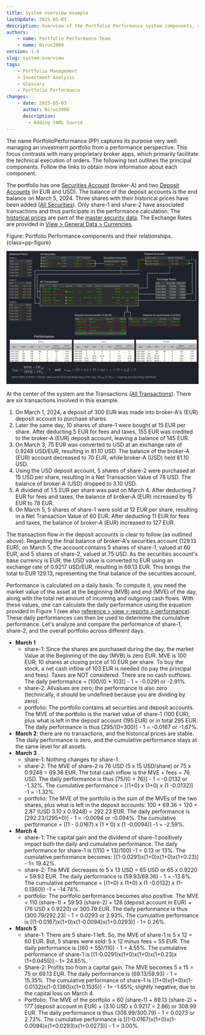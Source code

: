 ```yaml
---
title: System overview example
lastUpdate: 2025-05-03
description: Overview of the Portfolio Performance system components, detailing how transactions, performance calculations, and other factors influence the portfolio’s overall performance.
authors:
    - name: Portfolio Performance Team
    - name: Nirus2000
version: 1.0
slug: system-overview
tags:
    - Portfolio Management
    - Investment Analysis
    - Glossary
    - Portfolio Performance
changes:
    - date: 2025-05-03
      author: Nirus2000
      description:
        - Adding YAML Source
---
```


The name PortfolioPerformance (PP) captures its purpose very well: managing an investment portfolio from a performance perspective. This focus contrasts with many proprietary broker apps, which primarily facilitate the technical execution of orders. The following text outlines the principal components. Follow the links to obtain more information about each component.

The portfolio has one [Securities Account](../reference/view/accounts/security-account.md) (broker-A) and two [Deposit Accounts](../reference/view/accounts/index.md) (in EUR and USD). The balance of the deposit accounts is the end balance on March 5, 2024. Three shares with their historical prices have been added ([All Securities](../reference/view/securities/all-securities.md)). Only share-1 and share-2 have associated transactions and thus participate in the performance calculation. The [historical prices](../how-to/downloading-historical-prices/index.md) are part of the [master security data](../reference/file/new.md#historical-quotes). The Exchange Rates are provided in [View > General Data > Currencies](../reference/view/general-data/currencies.md).

Figure: Portfolio Performance components and their relationships. {class=pp-figure}

![](images/system-overview-example.svg)

At the center of the system are the Transactions ([All Transactions](../reference/view/accounts/all-transactions.md)). There are six transactions involved in this example.

1. On March 1, 2024, a deposit of 300 EUR was made into broker-A's (EUR) deposit account to purchase shares.
2. Later the same day, 10 shares of share-1 were bought at 15 EUR per share. After deducting 5 EUR for fees and taxes, 155 EUR was credited to the broker-A (EUR) deposit account, leaving a balance of 145 EUR.
3. On March 3, 75 EUR was converted to USD at an exchange rate of 0.9248 USD/EUR, resulting in 81.10 USD. The balance of the broker-A (EUR) account decreased to 70 EUR, while broker-A (USD) held 81.10 USD.
4. Using the USD deposit account, 5 shares of share-2 were purchased at 15 USD per share, resulting in a Net Transaction Value of 78 USD. The balance of broker-A (USD) dropped to 3.10 USD.
5. A dividend of 1.5 EUR per share was paid on March 4. After deducting 7 EUR for fees and taxes, the balance of broker-A (EUR) increased by 15 EUR to 78 EUR.
6. On March 5, 5 shares of share-1 were sold at 12 EUR per share, resulting in a Net Transaction Value of 60 EUR. After deducting 11 EUR for fees and taxes, the balance of broker-A (EUR) increased to 127 EUR.

The transaction flow in the deposit accounts is clear to follow (as outlined above). Regarding the final balance of broker-A's securities account (129.13 EUR), on March 5, the account contains 5 shares of share-1, valued at 60 EUR, and 5 shares of share-2, valued at 75 USD. As the securities account's base currency is EUR, the USD value is converted to EUR using an exchange rate of 0.9217 USD/EUR, resulting in 69.13 EUR. This brings the total to EUR 129.13, representing the final balance of the securities account.

Performance is calculated on a daily basis. To compute it, you need the market value of the asset at the beginning (MVB) and end (MVE) of the day, along with the total net amount of incoming and outgoing cash flows. With these values, one can calculate the daily performance using the equation provided in Figure 1 (see also [reference > view > reports > performance](../reference/view/reports/performance/index.md)). These daily performances can then be used to determine the cumulative performance. Let's analyze and compare the performance of share-1, share-2, and the overall portfolio across different days.

- **March 1**
    * share-1: Since the shares are purchased during the day, the market Value at the Beginning of the day (MVB) is zero EUR. MVE is 100 EUR; 10 shares at closing price of 10 EUR per share. To buy the stock, a net cash inflow of 103 EUR is needed (to pay the principal and fees). Taxes are NOT considered. There are no cash outflows. The daily performance = [100/(0 + 103)] - 1 = -0.0291 or -2.91%.
    * share-2: Allvalues are zero; the performance is also zero (technically, it should be undefined because you are dividing by zero).
    * portfolio: The portfolio contains all securities and deposit accounts. The MVE of the portfolio is the market value of share-1 (100 EUR), plus what is left in the deposit account (195 EUR) or in total 295 EUR. The daily performance is thus [295/(0+300)] - 1 = -0.0167 or -1.67%.
- **March 2**: there are no transactions, and the historical prices are stable. The daily performance is zero, and the cumulative performance stays at the same level for all assets.
- **March 3**
    * share-1: Nothing changes for share-1.
    * share-2: The MVE of share-2 is 76 USD (5 x 15 USD/share) or 75 x 0.9248 = 69.36 EUR. The total cash inflow is the MVE + fees = 76 USD. The daily performance is thus [75/(0 + 76)] - 1 = -0.0132 or -1.32%. The cumulative performance = [(1+0) x (1+0) x (1 -0.0132)] -1 = -1.32%. 
    * portfolio: The MVE of the portfolio is the sum of the MVEs of the two shares, plus what is left in the deposit accounts: 100 + 69.36 + 120 + 2.87 (USD 3.10 x 0.9248) = 292.23 EUR. The daily performance is [292.23/(295+0)] - 1 = -0.0094 or -0.094%. The cumulative performance = [(1 - 0.0167) x (1 + 0) x (1 -0.0094)] -1 = -2.59%.
- **March 4**
    * share-1: The capital gain and the dividend of share-1 positively impact both the daily and cumulative performance. The daily performance for share-1 is ((110 + 13)/100) -1 = 0.13 or 13%. The cumulative performance becomes: [(1-0.0291)x(1+0)x(1+0)x(1+0.23)] - 1= 19.42%.
    * share-2: The MVE decreases to 5 x 13 USD = 65 USD or 65 x 0.9220 = 59.93 EUR. The daily performance is (59.93/69.36) - 1 = -13.6%. The cumulative performance = [(1+0) x (1+0) x (1 -0.0132) x (1-0.1360)] -1 = -14.74%. 
    * portfolio: The portfolio performance becomes also positive. The MVE = 110 (share-1) + 59.93 (share-2) + 128 (deposit account in EUR) + (76 USD  x 0.9220) or 300.79 EUR. The daily performance is thus (300.79/292.23) - 1 = 0.0293 or 2.93%. The cumulative performance is [(1-0.0167)x(1+0)x(1-0.0094)x(1+0.0293)] - 1= 0.26%.
- **March 5**
    * share-1: There are 5 share-1 left. So, the MVE of share-1 is 5 x 12 = 60 EUR. But, 5 shares were sold: 5 x 12 minus fees = 55 EUR. The daily performance is [(60 + 55)/110] - 1 = 4.55%. The cumulative performance of share-1 is [(1-0.0291)x(1+0)x(1+0)x(1+0.23)x (1+0.0455)] - 1= 24.85%.
    * Share-2: Profits too from a capital gain. The MVE becomes 5 x 15 = 75 or 69.13 EUR. The daily performance is (69.13/59.93) - 1 = 15.35%. The cumulative performance of share-1 is [(1+0)x(1+0)x(1-0.0132)x(1-0.1360)x(1+0.1535)] - 1= -1.65%; slightly negative, due to the capital loss on March 4.
    * Portfolio: The MVE of the portfolio = 60 (share-1) + 69.13 (share-2) + 177 (deposit account in EUR) + (3.10 USD x 0.9217 = 2.86) or 308.99 EUR.  The daily performance is thus (308.99/300.79) - 1 = 0.0273 or 2.73%. The cumulative performance is [(1-0.0167)x(1+0)x(1-0.0094)x(1+0.0293)x(1+0.0273)] - 1 = 3.00%.
